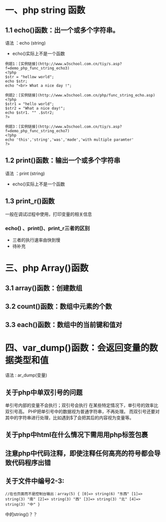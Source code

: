 # 一、php string 函数

## 1.1 echo()函数：出一个或多个字符串。
语法 ：echo (string)
- echo()实际上不是一个函数
```
例题1：[实例链接](http://www.w3school.com.cn/tiy/s.asp?f=demo_php_func_string_echo3)
<?php
$str = "hellow world";
echo $str;
echo "<br> What a nice day !";

例题2：[实例链接](http://www.w3school.com.cn/php/func_string_echo.asp)
<?php
$str1 = "hello world";
$str2 = "What a nice day!";
echo $str1. "" .$str2;
?>

例题3：[实例链接](http://www.w3school.com.cn/tiy/s.asp?f=demo_php_func_string_echo7)
<?php
echo 'this','string','was','made','with multiple paramter'
?>
```
## 1.2 print()函数：输出一个或多个字符串
语法 ：print (string)
- echo()实际上不是一个函数

## 1.3 print_r()函数
一般在调试过程中使用，打印变量的相关信息

### echo() 、print()、print_r三者的区别
- 三者的执行速率由快到慢
- 待补充


# 三、php Array()函数

## 3.1 array()函数：创建数组
## 3.2 count()函数：数组中元素的个数
## 3.3 each()函数：数组中的当前键和值对




# 四、var_dump()函数：会返回变量的数据类型和值
语法 : ar_dump(变量)

## 关于php中单双引号的问题
单引号内部的变量不会执行；双引号会执行
在某些特定情况下，单引号的效率比双引号高。
PHP把单引号中的数据视为普通字符串，不再处理。
而双引号还要对其中的字符串进行处理，比如遇到$了会把其后的内容视为变量等。

## 关于php中html在什么情况下需用用php标签包裹

## 注意php中代码注释，即使注释任何高亮的符号都会导致代码程序出错

## 关于文件中编号2-3:
```
//在也页面而不是控制台输出：array(5) { [0]=> string(6) "东西" [1]=> string(3) "南" [2]=> string(3) "西" [3]=> string(3) "北" [4]=> string(3) "中" } 
```
中的string()？？